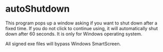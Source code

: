 # autoShutdown
This program pops up a window asking if you want to shut down after a fixed time. If you do not click to continue using, it will automatically shut down after 60 seconds. It is only for Windows operating system.

All signed exe files will bypass Windows SmartScreen.
